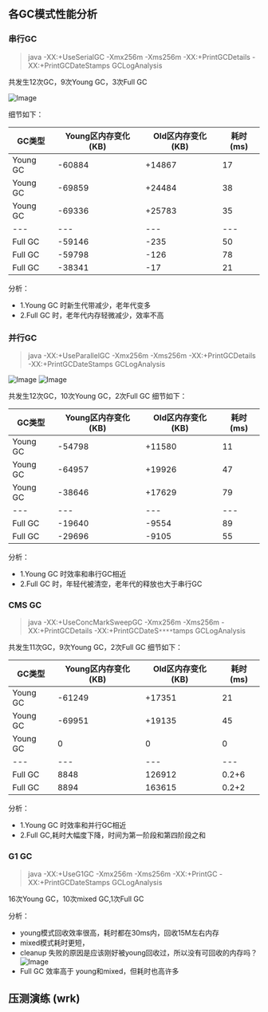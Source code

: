 ## 各GC模式性能分析
### 串行GC
>java -XX:+UseSerialGC -Xmx256m -Xms256m -XX:+PrintGCDetails -XX:+PrintGCDateStamps GCLogAnalysis

共发生12次GC，9次Young GC，3次Full GC

![Image](https://github.com/charlesgongC/JAVA-000/tree/main/Week_02/images/串行GC.png)

细节如下：

| GC类型 |Young区内存变化(KB)  |Old区内存变化(KB)| 耗时(ms) |
| --- | --- | --- |---|
| Young GC | -60884 | +14867 |17|
| Young GC | -69859 | +24484 |38|
| Young GC | -69336 | +25783 |35|
| --- | --- | --- |---|
| Full GC | -59146 | -235 |50|
| Full GC | -59798 | -126 |78|
| Full GC | -38341 | -17  |21|

分析：
+ 1.Young GC 时新生代带减少，老年代变多
+ 2.Full GC 时，老年代内存轻微减少，效率不高

### 并行GC
>java -XX:+UseParallelGC -Xmx256m -Xms256m -XX:+PrintGCDetails -XX:+PrintGCDateStamps GCLogAnalysis

![Image](https://github.com/charlesgongC/JAVA-000/tree/main/Week_02/images/并行GC1.png)
![Image](https://github.com/charlesgongC/JAVA-000/tree/main/Week_02/images/并行GC2.png)

共发生12次GC，10次Young GC，2次Full GC
细节如下：

| GC类型 |Young区内存变化(KB)  |Old区内存变化(KB)| 耗时(ms) |
| --- | --- | --- |---|
| Young GC | -54798 | +11580 |11|
| Young GC | -64957 | +19926 |47|
| Young GC | -38646 | +17629 |79|
| --- | --- | --- |---|
| Full GC | -19640 | -9554  |89|
| Full GC | -29696 | -9105  |55|
分析：
+ 1.Young GC 时效率和串行GC相近
+ 2.Full GC 时，年轻代被清空，老年代的释放也大于串行GC
 
### CMS GC
>java -XX:+UseConcMarkSweepGC -Xmx256m -Xms256m -XX:+PrintGCDetails -XX:+PrintGCDateS`****`tamps GCLogAnalysis

共发生11次GC，9次Young GC，2次Full GC
细节如下：

| GC类型 |Young区内存变化(KB)  |Old区内存变化(KB)| 耗时(ms) |
| --- | --- | --- |---|
| Young GC | -61249 | +17351 |21|
| Young GC | -69951 | +19135 |45|
| Young GC | 0 | 0 |0|
| --- | --- | --- |---|
| Full GC | 8848 | 126912  |0.2+6|
| Full GC | 8894 | 163615  |0.2+2|
分析：
+ 1.Young GC 时效率和并行GC相近
+ 2.Full GC,耗时大幅度下降，时间为第一阶段和第四阶段之和

### G1 GC
>java -XX:+UseG1GC -Xmx256m -Xms256m -XX:+PrintGC -XX:+PrintGCDateStamps GCLogAnalysis

16次Young GC，10次mixed GC,1次Full GC

分析：
+ young模式回收效率很高，耗时都在30ms内，回收15M左右内存
+ mixed模式耗时更短，
+ cleanup 失败的原因是应该刚好被young回收过，所以没有可回收的内存吗？
![Image](https://github.com/charlesgongC/JAVA-000/blob/main/Week_02/images/GC-2.png)
+ Full GC 效率高于 young和mixed，但耗时也高许多


## 压测演练 (wrk)






